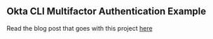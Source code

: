 ## Okta CLI Multifactor Authentication Example

Read the blog post that goes with this project [here](https://developer.okta.com/blog/2018/06/22/multi-factor-authentication-command-line)
